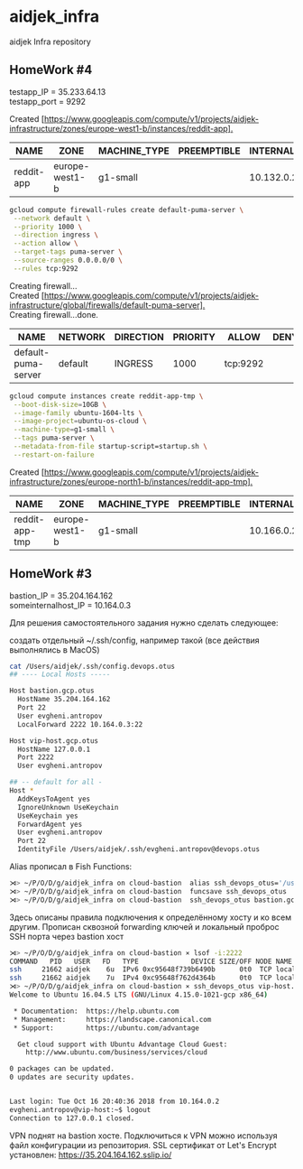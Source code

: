 # aidjek_infra

aidjek Infra repository

## HomeWork #4

testapp_IP = 35.233.64.13  
testapp_port = 9292

Created [<https://www.googleapis.com/compute/v1/projects/aidjek-infrastructure/zones/europe-west1-b/instances/reddit-app].>

| NAME       | ZONE           | MACHINE_TYPE | PREEMPTIBLE | INTERNAL_IP | EXTERNAL_IP  | STATUS  |
|------------|----------------|--------------|-------------|-------------|--------------|---------|
| reddit-app | europe-west1-b | g1-small     |             | 10.132.0.2  | 35.233.64.13 | RUNNING |

```bash
gcloud compute firewall-rules create default-puma-server \
 --network default \
 --priority 1000 \
 --direction ingress \
 --action allow \
 --target-tags puma-server \
 --source-ranges 0.0.0.0/0 \
 --rules tcp:9292
```

Creating firewall...  
Created [<https://www.googleapis.com/compute/v1/projects/aidjek-infrastructure/global/firewalls/default-puma-server].>  
Creating firewall...done.  

| NAME                | NETWORK | DIRECTION | PRIORITY | ALLOW    | DENY  | DISABLED  |
|------------|----------------|--------------|-------------|-------------|--------------|---------|
| default-puma-server | default | INGRESS   | 1000     | tcp:9292 |  | False |

```bash
gcloud compute instances create reddit-app-tmp \
 --boot-disk-size=10GB \
 --image-family ubuntu-1604-lts \
 --image-project=ubuntu-os-cloud \
 --machine-type=g1-small \
 --tags puma-server \
 --metadata-from-file startup-script=startup.sh \
 --restart-on-failure
 ```

Created [<https://www.googleapis.com/compute/v1/projects/aidjek-infrastructure/zones/europe-north1-b/instances/reddit-app-tmp].>

| NAME          | ZONE            | MACHINE_TYPE | PREEMPTIBLE | INTERNAL_IP | EXTERNAL_IP  | STATUS  |
|------------|----------------|--------------|-------------|-------------|--------------|---------|
| reddit-app-tmp | europe-west1-b | g1-small     |             | 10.166.0.2  | 35.228.132.145 | RUNNING |

## HomeWork #3

bastion_IP = 35.204.164.162  
someinternalhost_IP = 10.164.0.3

Для решения самостоятельного задания нужно сделать следующее:

создать отдельный ~/.ssh/config, например такой (все действия выполнялись в MacOS)

```bash
cat /Users/aidjek/.ssh/config.devops.otus
## ---- Local Hosts -----

Host bastion.gcp.otus
  HostName 35.204.164.162
  Port 22
  User evgheni.antropov
  LocalForward 2222 10.164.0.3:22

Host vip-host.gcp.otus
  HostName 127.0.0.1
  Port 2222
  User evgheni.antropov

## -- default for all -
Host *
  AddKeysToAgent yes
  IgnoreUnknown UseKeychain
  UseKeychain yes
  ForwardAgent yes
  User evgheni.antropov
  Port 22
  IdentityFile /Users/aidjek/.ssh/evgheni.antropov@devops.otus
```

Alias прописал в Fish Functions:

```bash
⋊> ~/P/O/D/g/aidjek_infra on cloud-bastion  alias ssh_devops_otus='/usr/local/bin/ssh -F /Users/aidjek/.ssh/config.devops.otus'
⋊> ~/P/O/D/g/aidjek_infra on cloud-bastion  funcsave ssh_devops_otus
⋊> ~/P/O/D/g/aidjek_infra on cloud-bastion  ssh_devops_otus bastion.gcp.otus
```

Здесь описаны правила подключения к определённому хосту и ко всем другим. Прописан сквозной forwarding ключей и локальный проброс SSH порта через bastion хост

```bash
⋊> ~/P/O/D/g/aidjek_infra on cloud-bastion ⨯ lsof -i:2222                                                                                  23:40:43
COMMAND   PID   USER   FD   TYPE             DEVICE SIZE/OFF NODE NAME
ssh     21662 aidjek    6u  IPv6 0xc95648f739b6490b      0t0  TCP localhost:rockwell-csp2 (LISTEN)
ssh     21662 aidjek    7u  IPv4 0xc95648f762d4364b      0t0  TCP localhost:rockwell-csp2 (LISTEN)
⋊> ~/P/O/D/g/aidjek_infra on cloud-bastion ⨯ ssh_devops_otus vip-host.gcp.otus
Welcome to Ubuntu 16.04.5 LTS (GNU/Linux 4.15.0-1021-gcp x86_64)

 * Documentation:  https://help.ubuntu.com
 * Management:     https://landscape.canonical.com
 * Support:        https://ubuntu.com/advantage

  Get cloud support with Ubuntu Advantage Cloud Guest:
    http://www.ubuntu.com/business/services/cloud

0 packages can be updated.
0 updates are security updates.


Last login: Tue Oct 16 20:40:36 2018 from 10.164.0.2
evgheni.antropov@vip-host:~$ logout
Connection to 127.0.0.1 closed.
```

VPN поднят на bastion хосте. Подключиться к VPN можно используя файл конфигурации из репозитория.
SSL сертификат от Let's Encrypt установлен: <https://35.204.164.162.sslip.io/>
